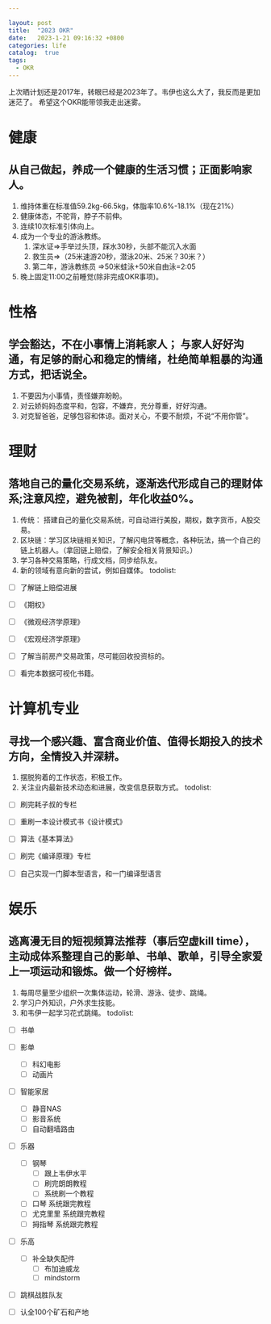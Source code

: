 ```yaml
---

layout: post
title:  "2023 OKR"
date:   2023-1-21 09:16:32 +0800
categories: life
catalog:  true
tags:
  - OKR
---
```


上次晒计划还是2017年，转眼已经是2023年了。韦伊也这么大了，我反而是更加迷茫了。
希望这个OKR能带领我走出迷雾。


# 健康 
## 从自己做起，养成一个健康的生活习惯；正面影响家人。
1. 维持体重在标准值59.2kg-66.5kg，体脂率10.6%-18.1%（现在21%）
2. 健康体态，不驼背，脖子不前伸。
3.  连续10次标准引体向上。
4. 成为一个专业的游泳教练。
	1. 深水证=>手举过头顶，踩水30秒，头部不能沉入水面
	2. 救生员=>（25米速游20秒，潜泳20米、25米？30米？）
	3. 第二年，游泳教练员 =>50米蛙泳+50米自由泳=2:05
5.  晚上固定11:00之前睡觉(除非完成OKR事项)。


# 性格
## 学会豁达，不在小事情上消耗家人； 与家人好好沟通，有足够的耐心和稳定的情绪，杜绝简单粗暴的沟通方式，把话说全。
1. 不要因为小事情，责怪嫌弃盼盼。
2. 对云娇妈妈态度平和，包容，不嫌弃，充分尊重，好好沟通。
3. 对克智爸爸，足够包容和体谅。面对关心，不要不耐烦，不说“不用你管”。


# 理财
## 落地自己的量化交易系统，逐渐迭代形成自己的理财体系;注意风控，避免被割，年化收益0%。
1. 传统： 搭建自己的量化交易系统，可自动进行美股，期权，数字货币，A股交易。
2. 区块链：学习区块链相关知识，了解闪电贷等概念，各种玩法，搞一个自己的链上机器人。（拿回链上赔偿，了解安全相关背景知识。）
3. 学习各种交易策略，行成文档，同步给队友。
4. 新的领域有意向新的尝试，例如自媒体。
todolist:
 - [ ] 了解链上赔偿进展
 - [ ] 《期权》
 - [ ] 《微观经济学原理》
 - [ ] 《宏观经济学原理》
 - [ ]  了解当前房产交易政策，尽可能回收投资标的。
 - [ ]  看完本数据可视化书籍。


# 计算机专业
## 寻找一个感兴趣、富含商业价值、值得长期投入的技术方向，全情投入并深耕。
1. 摆脱狗着的工作状态，积极工作。
2. 关注业内最新技术动态和进展，改变信息获取方式。
todolist:
- [ ] 刷完耗子叔的专栏
- [ ] 重刷一本设计模式书《设计模式》
- [ ] 算法《基本算法》
- [ ] 刷完《编译原理》专栏
- [ ] 自己实现一门脚本型语言，和一门编译型语言


# 娱乐
## 逃离漫无目的短视频算法推荐（事后空虚kill time），主动成体系整理自己的影单、书单、歌单，引导全家爱上一项运动和锻炼。做一个好榜样。
1. 每周尽量至少组织一次集体运动，轮滑、游泳、徒步、跳绳。
2. 学习户外知识，户外求生技能。
3. 和韦伊一起学习花式跳绳。
todolist:
- [ ] 书单
- [ ] 影单
	- [ ] 科幻电影
	- [ ] 动画片
- [ ] 智能家居
	- [ ] 静音NAS
	- [ ] 影音系统
	- [ ] 自动翻墙路由
- [ ] 乐器
	- [ ] 钢琴
		- [ ] 跟上韦伊水平
		- [ ] 刷完朗朗教程
		- [ ] 系统刷一个教程
	- [ ] 口琴 系统跟完教程
	- [ ] 尤克里里 系统跟完教程
	- [ ] 拇指琴 系统跟完教程
- [ ] 乐高
	- [ ] 补全缺失配件
		- [ ] 布加迪威龙
		- [ ] mindstorm
- [ ] 跳棋战胜队友
- [ ] 认全100个矿石和产地

